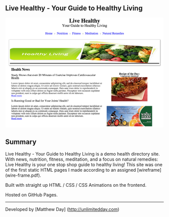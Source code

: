 ## Live Healthy - Your Guide to Healthy Living 

[![Screenshot](screenshot.png)](https://mday100.github.io/live-healthy/)

## Summary

Live Healthy - Your Guide to Healthy Living is a demo health directory site. With news, nutrition, fitness, meditation, and a focus on natural remedies: Live Healthy is your one stop shop guide to healthy living! This site was one of the first static HTML pages I made according to an assigned [wireframe] (wire-frame.pdf).

Built with straight up HTML / CSS / CSS Animations on the frontend.

Hosted on GitHub Pages.


---
Developed by [Matthew Day] (http://unlimitedday.com)